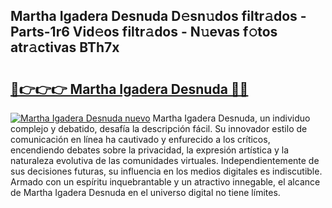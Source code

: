 ## Martha Igadera Desnuda D𝚎sn𝚞dos filtr𝚊dos - Parts-1r6 Vid𝚎os filtr𝚊dos - N𝚞evas f𝚘tos atr𝚊ctivas BTh7x

# <h2><a href="http://mbdhaw.tromn.icu/?c=Martha+Igadera+Desnuda">🔗👉👉👉 Martha Igadera Desnuda 🔗🔗</a></h2>

[![Martha Igadera Desnuda nuevo](https://i.imgur.com/pEAQMta.gif)](http://mbdhaw.tromn.icu/?c=Martha+Igadera+Desnuda)
Martha Igadera Desnuda, un individuo complejo y debatido, desafía la descripción fácil. Su innovador estilo de comunicación en línea ha cautivado y enfurecido a los críticos, encendiendo debates sobre la privacidad, la expresión artística y la naturaleza evolutiva de las comunidades virtuales. Independientemente de sus decisiones futuras, su influencia en los medios digitales es indiscutible. Armado con un espíritu inquebrantable y un atractivo innegable, el alcance de Martha Igadera Desnuda en el universo digital no tiene límites.
